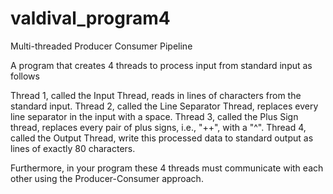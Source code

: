# valdival_program4

Multi-threaded Producer Consumer Pipeline

A program that creates 4 threads to process input from standard input as follows

Thread 1, called the Input Thread, reads in lines of characters from the standard input.
Thread 2, called the Line Separator Thread, replaces every line separator in the input with a space.
Thread 3, called the Plus Sign thread, replaces every pair of plus signs, i.e., "++", with a "^".
Thread 4, called the Output Thread, write this processed data to standard output as lines of exactly 80 characters.

Furthermore, in your program these 4 threads must communicate with each other using the Producer-Consumer approach. 
